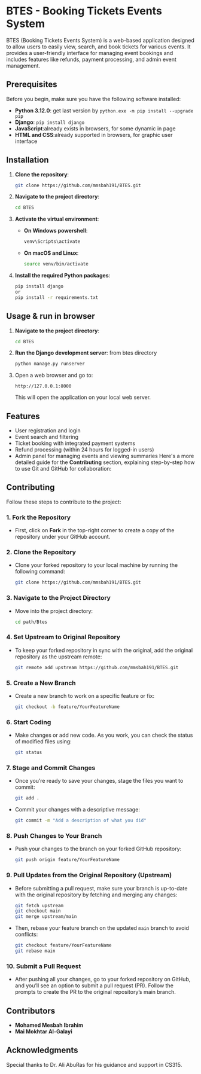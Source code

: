 # BTES - Booking Tickets Events System

BTES (Booking Tickets Events System) is a web-based application designed to allow users to easily view, search, and book tickets for various events. It provides a user-friendly interface for managing event bookings and includes features like refunds, payment processing, and admin event management.

## Prerequisites

Before you begin, make sure you have the following software installed:

- **Python 3.12.0**: get last version by `python.exe -m pip install --upgrade pip`
- **Django**: `pip install django`
- **JavaScript**:already exists in browsers, for some dynamic in page
- **HTML and CSS**:already supported in browsers, for graphic user interface

## Installation

1. **Clone the repository**:
   ```bash
   git clone https://github.com/mmsbah191/BTES.git
   ```
2. **Navigate to the project directory**:
   ```bash
   cd BTES
   ```
3. **Activate the virtual environment**:

   - **On Windows powershell**:
     ```bash
     venv\Scripts\activate
     ```
   - **On macOS and Linux**:
     ```bash
     source venv/bin/activate
     ```

5. **Install the required Python packages**:
   ```bash
   pip install django
   or
   pip install -r requirements.txt
   ```

## Usage & run in browser

1. **Navigate to the project directory**:
   ```bash
   cd BTES
   ```

2. **Run the Django development server**:
   from btes directory
   ```bash
   python manage.py runserver
   ```
3. Open a web browser and go to:
   ```
   http://127.0.0.1:8000
   ```
   This will open the application on your local web server.

## Features

- User registration and login
- Event search and filtering
- Ticket booking with integrated payment systems
- Refund processing (within 24 hours for logged-in users)
- Admin panel for managing events and viewing summaries
Here's a more detailed guide for the **Contributing** section, explaining step-by-step how to use Git and GitHub for collaboration:

## Contributing

Follow these steps to contribute to the project:

### 1. Fork the Repository
- First, click on **Fork** in the top-right corner to create a copy of the repository under your GitHub account.
  
### 2. Clone the Repository
- Clone your forked repository to your local machine by running the following command:
  ```bash
  git clone https://github.com/mmsbah191/BTES.git
  ```
### 3. Navigate to the Project Directory
- Move into the project directory:
  ```bash
  cd path/Btes
  ```

### 4. Set Upstream to Original Repository
- To keep your forked repository in sync with the original, add the original repository as the upstream remote:
  ```bash
  git remote add upstream https://github.com/mmsbah191/BTES.git
  ```

### 5. Create a New Branch
- Create a new branch to work on a specific feature or fix:
  ```bash
  git checkout -b feature/YourFeatureName
  ```

### 6. Start Coding
- Make changes or add new code. As you work, you can check the status of modified files using:
  ```bash
  git status
  ```

### 7. Stage and Commit Changes
- Once you’re ready to save your changes, stage the files you want to commit:
  ```bash
  git add .
  ```
- Commit your changes with a descriptive message:
  ```bash
  git commit -m "Add a description of what you did"
  ```

### 8. Push Changes to Your Branch
- Push your changes to the branch on your forked GitHub repository:
  ```bash
  git push origin feature/YourFeatureName
  ```

### 9. Pull Updates from the Original Repository (Upstream)
- Before submitting a pull request, make sure your branch is up-to-date with the original repository by fetching and merging any changes:
  ```bash
  git fetch upstream
  git checkout main
  git merge upstream/main
  ```
- Then, rebase your feature branch on the updated `main` branch to avoid conflicts:
  ```bash
  git checkout feature/YourFeatureName
  git rebase main
  ```

### 10. Submit a Pull Request
- After pushing all your changes, go to your forked repository on GitHub, and you’ll see an option to submit a pull request (PR). Follow the prompts to create the PR to the original repository’s main branch.

## Contributors

- **Mohamed Mesbah Ibrahim**  
- **Mai Mokhtar Al-Galayi**

## Acknowledgments

Special thanks to Dr. Ali AbuRas for his guidance and support in CS315.
